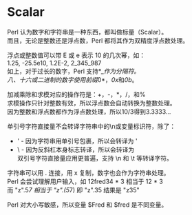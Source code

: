 # Scalar
Perl 认为数字和字符串是一种东西，都叫做标量（Scalar）。  
而且，无论是整数还是浮点数，Perl 都将其作为双精度浮点数处理。  

浮点或整数值可以带 E 或 e 表示 10 的几次幂，如：  
1.25, -25.5e10, 1.2E-2, 2_345_987  
如上，对于过长的数字，Perl 支持*_*作为分隔符。  
八、十六或二进制的数字使用前缀*0*，*0x*和*0b*。  

加减乘除和求模对应的操作符是：+，-，*，/，和%  
求模操作只针对整数有效，所以浮点数会自动转换为整数处理。  
因为整数和浮点数都作为浮点数处理，所以10/3得到3.3333...  

单引号字符直接量不会转译字符串中的\n或变量标识符，除了：  
* \' - 因为字符串用单引号包裹，所以会转译为 '
* \\ - 因为反斜杠本身标志转译，所以会转译为 \
双引号字符直接量应用更普遍，支持 \n 和 \t 等转译字符。  

字符串可以用 . 连接，用 x 复制，数字也会作为字符串处理。  
Perl 会尝试理解用户输入，如 12fred34 * 3 相当于 12 * 3  
而 "z".5*7 相当于 "z".(5*7) 即 "z".35 结果是 "z35"  

Perl 对大小写敏感，所以变量 $Fred 和 $fred 是不同变量。  

